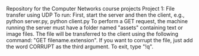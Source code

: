 Repository for the Computer Networks course projects
Project 1: File transfer using UDP
To run: First, start the server and then the client, e.g., python server.py, python client.py
To perform a GET request, the machine running the server must have a folder named "assets" containing text or image files. The file will be transferred to the client using the following command:
"GET filename.extension". 
If you want to corrupt the file, just add the word CORRUPT as the third argument. 
To exit, type "!q".